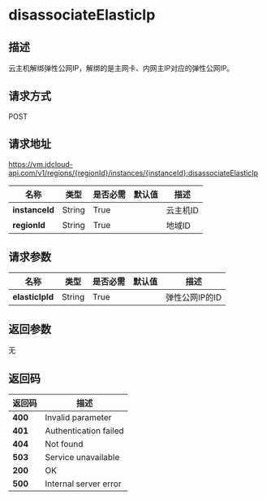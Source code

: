 # disassociateElasticIp


## 描述
云主机解绑弹性公网IP，解绑的是主网卡、内网主IP对应的弹性公网IP。


## 请求方式
POST

## 请求地址
https://vm.jdcloud-api.com/v1/regions/{regionId}/instances/{instanceId}:disassociateElasticIp

|名称|类型|是否必需|默认值|描述|
|---|---|---|---|---|
|**instanceId**|String|True| |云主机ID|
|**regionId**|String|True| |地域ID|

## 请求参数
|名称|类型|是否必需|默认值|描述|
|---|---|---|---|---|
|**elasticIpId**|String|True| |弹性公网IP的ID|


## 返回参数
无


## 返回码
|返回码|描述|
|---|---|
|**400**|Invalid parameter|
|**401**|Authentication failed|
|**404**|Not found|
|**503**|Service unavailable|
|**200**|OK|
|**500**|Internal server error|
